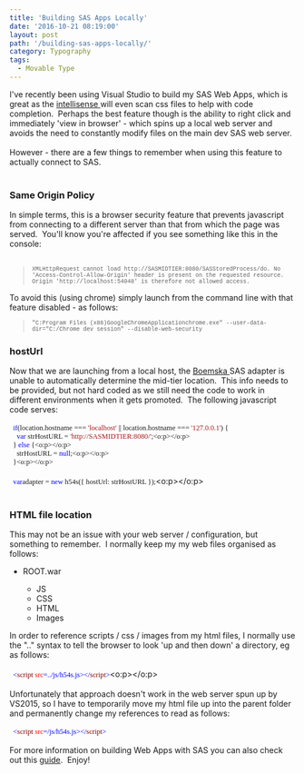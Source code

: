 ```yaml
---
title: 'Building SAS Apps Locally'
date: '2016-10-21 08:19:00'
layout: post
path: '/building-sas-apps-locally/'
category: Typography
tags:
  - Movable Type
---
```


I've recently been using Visual Studio to build my SAS Web Apps, which is great as the <a href="https://en.wikipedia.org/wiki/Intelligent_code_completion" target="_blank">intellisense </a>will even scan css files to help with code completion. &nbsp;Perhaps the best feature though is the ability to right click and immediately 'view in browser' - which spins up a local web server and avoids the need to constantly modify files on the main dev SAS web server.<br /><br />However - there are a few things to remember when using this feature to actually connect to SAS.<br /><br /><h3>Same Origin Policy</h3>In simple terms, this is a browser security feature that prevents javascript from connecting to a different server than that from which the page was served. &nbsp;You'll know you're affected if you see something like this in the console:<br /><br /><blockquote><span style="font-family: &quot;courier new&quot; , &quot;courier&quot; , monospace; font-size: x-small;">XMLHttpRequest cannot load http://SASMIDTIER:8080/SASStoredProcess/do. No 'Access-Control-Allow-Origin' header is present on the requested resource. Origin 'http://localhost:54048' is therefore not allowed access.</span></blockquote>To avoid this (using chrome) simply launch from the command line with that feature disabled - as follows:<br /><blockquote><span style="font-family: &quot;courier new&quot; , &quot;courier&quot; , monospace; font-size: x-small;">"C:Program Files (x86)GoogleChromeApplicationchrome.exe" --user-data-dir="C:/Chrome dev session" --disable-web-security</span></blockquote><h3>hostUrl</h3>Now that we are launching from a local host, the <a href="http://boemskats.com/" target="_blank">Boemska </a>SAS adapter is unable to automatically determine the mid-tier location. &nbsp;This info needs to be provided, but not hard coded as we still need the code to work in different environments when it gets promoted. &nbsp;The following javascript code serves:<br /><br /><div style="line-height: normal; margin-bottom: .0001pt; margin-bottom: 0cm; mso-layout-grid-align: none; text-autospace: none;"><span style="font-family: &quot;consolas&quot;; font-size: 9.5pt;">&nbsp;&nbsp;</span><span style="color: blue; font-family: &quot;consolas&quot;; font-size: 9.5pt;">if</span><span style="font-family: &quot;consolas&quot;; font-size: 9.5pt;">(location.hostname === </span><span style="color: #a31515; font-family: &quot;consolas&quot;; font-size: 9.5pt;">'localhost'&nbsp;</span><span style="font-family: &quot;consolas&quot;; font-size: 9.5pt;">||&nbsp;</span><span style="font-family: &quot;consolas&quot;; font-size: 9.5pt;">location.hostname ===&nbsp;</span><span style="color: #a31515; font-family: &quot;consolas&quot;; font-size: 9.5pt;">'127.0.0.1'</span><span style="font-family: consolas; font-size: 9.5pt;">) {</span></div><div style="line-height: normal; margin-bottom: .0001pt; margin-bottom: 0cm; mso-layout-grid-align: none; text-autospace: none;"><span style="font-family: &quot;consolas&quot;; font-size: 9.5pt;">&nbsp;&nbsp;&nbsp; </span><span style="color: blue; font-family: &quot;consolas&quot;; font-size: 9.5pt;">var</span><span style="font-family: &quot;consolas&quot;; font-size: 9.5pt;"> strHostURL = </span><span style="color: #a31515; font-family: &quot;consolas&quot;; font-size: 9.5pt;">'http://SASMIDTIER:8080/'</span><span style="font-family: &quot;consolas&quot;; font-size: 9.5pt;">;<o:p></o:p></span></div><div style="line-height: normal; margin-bottom: .0001pt; margin-bottom: 0cm; mso-layout-grid-align: none; text-autospace: none;"><span style="font-family: &quot;consolas&quot;; font-size: 9.5pt;">&nbsp; } </span><span style="color: blue; font-family: &quot;consolas&quot;; font-size: 9.5pt;">else</span><span style="font-family: &quot;consolas&quot;; font-size: 9.5pt;"> {<o:p></o:p></span></div><div style="line-height: normal; margin-bottom: .0001pt; margin-bottom: 0cm; mso-layout-grid-align: none; text-autospace: none;"><span style="font-family: &quot;consolas&quot;; font-size: 9.5pt;">&nbsp;&nbsp;&nbsp; strHostURL = </span><span style="color: blue; font-family: &quot;consolas&quot;; font-size: 9.5pt;">null</span><span style="font-family: &quot;consolas&quot;; font-size: 9.5pt;">;<o:p></o:p></span></div><div style="line-height: normal; margin-bottom: .0001pt; margin-bottom: 0cm; mso-layout-grid-align: none; text-autospace: none;"><span style="font-family: &quot;consolas&quot;; font-size: 9.5pt;">&nbsp; }<o:p></o:p></span></div><br /><div><span style="font-family: &quot;consolas&quot;; font-size: 9.5pt; line-height: 115%;">&nbsp; </span><span style="color: blue; font-family: &quot;consolas&quot;; font-size: 9.5pt; line-height: 115%;">var</span><span style="font-family: &quot;consolas&quot;; font-size: 9.5pt; line-height: 115%;">adapter = </span><span style="color: blue; font-family: &quot;consolas&quot;; font-size: 9.5pt; line-height: 115%;">new</span><span style="font-family: &quot;consolas&quot;; font-size: 9.5pt; line-height: 115%;"> h54s({ hostUrl: strHostURL });</span><o:p></o:p></div><br /><h3>HTML file location</h3><div>This may not be an issue with your web server / configuration, but something to remember. &nbsp;I normally keep my my web files organised as follows:</div><div><ul><li><span style="font-family: inherit;">ROOT.war</span></li><ul><li><span style="font-family: inherit;">JS</span></li><li><span style="font-family: inherit;">CSS</span></li><li><span style="font-family: inherit;">HTML</span></li><li><span style="font-family: inherit;">Images</span></li></ul></ul><div>In order to reference scripts / css / images from my html files, I normally use the ".." syntax to tell the browser to look 'up and then down' a directory, eg as follows:</div></div><div><br /></div><div><div><span style="font-family: &quot;consolas&quot;; font-size: 9.5pt; line-height: 115%;">&nbsp;&nbsp;</span><span style="color: blue; font-family: &quot;consolas&quot;; font-size: 9.5pt; line-height: 115%;">&lt;</span><span style="color: maroon; font-family: &quot;consolas&quot;; font-size: 9.5pt; line-height: 115%;">script</span><span style="font-family: &quot;consolas&quot;; font-size: 9.5pt; line-height: 115%;"> </span><span style="color: red; font-family: &quot;consolas&quot;; font-size: 9.5pt; line-height: 115%;">src</span><span style="color: blue; font-family: &quot;consolas&quot;; font-size: 9.5pt; line-height: 115%;">=../js/h54s.js&gt;&lt;/</span><span style="color: maroon; font-family: &quot;consolas&quot;; font-size: 9.5pt; line-height: 115%;">script</span><span style="color: blue; font-family: &quot;consolas&quot;; font-size: 9.5pt; line-height: 115%;">&gt;</span><o:p></o:p></div><span style="white-space: pre-wrap;"></span></div><div><br /></div><div>Unfortunately that approach doesn't work in the web server spun up by VS2015, so I have to temporarily move my html file up into the parent folder and permanently change my references to read as follows:</div><div><br /></div><div><span style="font-family: &quot;consolas&quot;; font-size: 9.5pt; line-height: 14.5667px;">&nbsp;&nbsp;</span><span style="color: blue; font-family: &quot;consolas&quot;; font-size: 9.5pt; line-height: 14.5667px;">&lt;</span><span style="color: maroon; font-family: &quot;consolas&quot;; font-size: 9.5pt; line-height: 14.5667px;">script</span><span style="font-family: &quot;consolas&quot;; font-size: 9.5pt; line-height: 14.5667px;">&nbsp;</span><span style="color: red; font-family: &quot;consolas&quot;; font-size: 9.5pt; line-height: 14.5667px;">src</span><span style="color: blue; font-family: &quot;consolas&quot;; font-size: 9.5pt; line-height: 14.5667px;">=/js/h54s.js&gt;&lt;/</span><span style="color: maroon; font-family: &quot;consolas&quot;; font-size: 9.5pt; line-height: 14.5667px;">script</span><span style="color: blue; font-family: &quot;consolas&quot;; font-size: 9.5pt; line-height: 14.5667px;">&gt;</span></div><div><br /></div><div>For more information on building Web Apps with SAS you can also check out this <a href="http://rawsas.blogspot.co.uk/2015/12/building-web-apps-with-sas.html" target="_blank">guide</a>. &nbsp;Enjoy!</div>